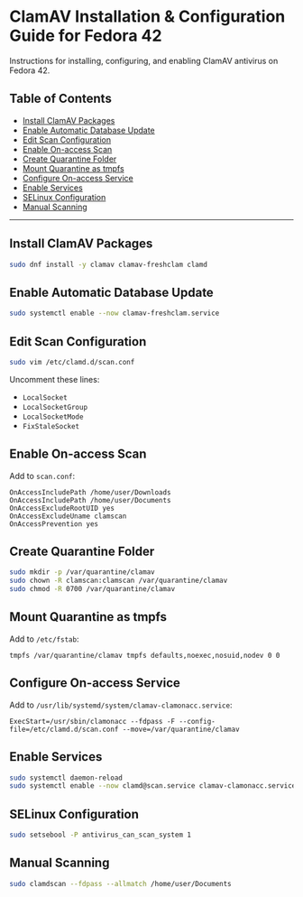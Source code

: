 # ClamAV Installation & Configuration Guide for Fedora 42

Instructions for installing, configuring, and enabling ClamAV antivirus on Fedora 42.

## Table of Contents

- [Install ClamAV Packages](#install-clamav-packages)
- [Enable Automatic Database Update](#enable-automatic-database-update)
- [Edit Scan Configuration](#edit-scan-configuration)
- [Enable On-access Scan](#enable-on-access-scan)
- [Create Quarantine Folder](#create-quarantine-folder)
- [Mount Quarantine as tmpfs](#mount-quarantine-as-tmpfs)
- [Configure On-access Service](#configure-on-access-service)
- [Enable Services](#enable-services)
- [SELinux Configuration](#selinux-configuration)
- [Manual Scanning](#manual-scanning)

---

## Install ClamAV Packages

```bash
sudo dnf install -y clamav clamav-freshclam clamd
```

## Enable Automatic Database Update

```bash
sudo systemctl enable --now clamav-freshclam.service
```

## Edit Scan Configuration

```bash
sudo vim /etc/clamd.d/scan.conf
```

Uncomment these lines:
- `LocalSocket`
- `LocalSocketGroup`
- `LocalSocketMode`
- `FixStaleSocket`

## Enable On-access Scan

Add to `scan.conf`:

```
OnAccessIncludePath /home/user/Downloads
OnAccessIncludePath /home/user/Documents
OnAccessExcludeRootUID yes
OnAccessExcludeUname clamscan
OnAccessPrevention yes
```

## Create Quarantine Folder

```bash
sudo mkdir -p /var/quarantine/clamav
sudo chown -R clamscan:clamscan /var/quarantine/clamav
sudo chmod -R 0700 /var/quarantine/clamav
```

## Mount Quarantine as tmpfs

Add to `/etc/fstab`:

```
tmpfs /var/quarantine/clamav tmpfs defaults,noexec,nosuid,nodev 0 0
```

## Configure On-access Service

Add to `/usr/lib/systemd/system/clamav-clamonacc.service`:

```
ExecStart=/usr/sbin/clamonacc --fdpass -F --config-file=/etc/clamd.d/scan.conf --move=/var/quarantine/clamav
```

## Enable Services

```bash
sudo systemctl daemon-reload
sudo systemctl enable --now clamd@scan.service clamav-clamonacc.service
```

## SELinux Configuration

```bash
sudo setsebool -P antivirus_can_scan_system 1
```

## Manual Scanning

```bash
sudo clamdscan --fdpass --allmatch /home/user/Documents
```
